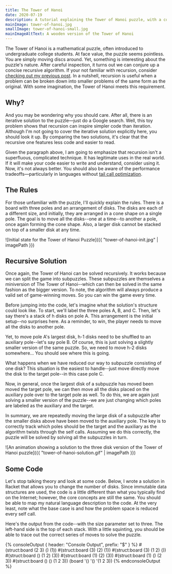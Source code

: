 ```yaml
---
title: The Tower of Hanoi
date: 2020-07-19
description: A tutorial explaining the Tower of Hanoi puzzle, with a code solution written in Racket.
mainImage: tower-of-hanoi.jpg
smallImage: tower-of-hanoi-small.jpg
mainImageAltText: A wooden version of the Tower of Hanoi
---
```


The Tower of Hanoi is a mathematical puzzle, often introduced to undergraduate college students. At face value, the puzzle seems pointless. You are simply moving discs around. Yet, something is interesting about the puzzle's nature. After careful inspection, it turns out we can conjure up a concise recursive algorithm. If your not familiar with recursion, consider [checking out my previous post](/everybody-hates-recursion). In a nutshell, recursion is useful when a problem can be broken down into smaller problems of the same form as the original. With some imagination, the Tower of Hanoi meets this requirement. 

## Why?

And you may be wondering why you should care. After all, there is an iterative solution to the puzzle—just do a Google search. Well, this toy problem shows that recursion can inspire simpler code than iteration. Although I'm not going to cover the iterative solution explicitly here, you should look it up. By comparing the two solutions, it's clear that the recursive one features less code and easier to read. 

Given the paragraph above, I am going to emphasize that recursion isn't a superfluous, complicated technique. It has legitimate uses in the real world. If it will make your code easier to write and understand, consider using it. Now, it's not always better. You should also be aware of the performance tradeoffs—particularly in languages without [tail call optimization](/everybody-hates-recursion).

## The Rules

For those unfamiliar with the puzzle, I'll quickly explain the rules. There is a board with three poles and an arrangement of disks. The disks are each of a different size, and initially, they are arranged in a cone shape on a single pole. The goal is to move all the disks--one at a time--to another a pole, once again forming the cone shape. Also, a larger disk cannot be stacked on top of a smaller disk at any time.

![Initial state for the Tower of Hanoi Puzzle]({{ "tower-of-hanoi-init.jpg" | imagePath }})

## Recursive Solution

Once again, the Tower of Hanoi can be solved recursively. It works because we can split the game into subpuzzles. These subpuzzles are themselves a miniversion of The Tower of Hanoi--which can then be solved in the same fashion as the bigger version. To note, the algorithm will always produce a valid set of game-winning moves. So you can win the game every time.

Before jumping into the code, let's imagine what the solution's structure could look like. To start, we'll label the three poles A, B, and C. Then, let's say there's a stack of h disks on pole A. This arrangement is the initial setup--no surprises here. As a reminder, to win, the player needs to move all the disks to another pole. 

Yet, to move pole A's largest disk, h-1 disks need to be shuffled to an auxiliary pole--let's say pole B. Of course, this is just solving a slightly smaller version of the same puzzle. So, we need to move h-2 disks somewhere... You should see where this is going.

What happens when we have reduced our way to subpuzzle consisting of one disk? This situation is the easiest to handle--just move directly move the disk to the target pole--in this case pole C.

Now, in general, once the largest disk of a subpuzzle has moved been moved the target pole, we can then move all the disks placed on the auxiliary pole over to the target pole as well. To do this, we are again just solving a smaller version of the puzzle--we are just changing which poles are labeled as the auxiliary and the target.

In summary, we are repeatedly moving the large disk of a subpuzzle after the smaller disks above have been moved to the auxiliary pole. The key is to correctly track which poles should be the target and the auxiliary as the algorithm twists through the self calls. Assuming we do this correctly, the puzzle will be solved by solving all the subpuzzles in turn.

![An animation showing a solution to the three disk version of the Tower of Hanoi puzzle]({{ "tower-of-hanoi-solution.gif" | imagePath }})

## Some Code

Let's stop talking theory and look at some code. Below, I wrote a solution in Racket that allows you to change the number of disks. Since immutable data structures are used, the code is a little different than what you typically find on the Internet; however, the core concepts are still the same. You should be able to map my natural language description to the code. At the very least, note what the base case is and how the problem space is reduced every self call.

<script src="https://gist.github.com/froggermtp/7fd6a4af66ce033db9783d31451b38b8.js"></script>

Here's the output from the code--with the size parameter set to three. The left-hand side is the top of each stack. With a little squinting, you should be able to trace out the correct series of moves to solve the puzzle.

{% consoleOutput { header: "Console Output", prefix: "$" } %}
#(struct:board (2 3) () (1))
#(struct:board (3) (2) (1))
#(struct:board (3) (1 2) ())
#(struct:board () (1 2) (3))
#(struct:board (1) (2) (3))
#(struct:board (1) () (2 3))
#(struct:board () () (1 2 3))
(board '() '() '(1 2 3))
{% endconsoleOutput %}